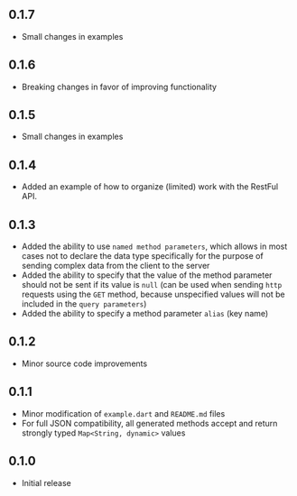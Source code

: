 ## 0.1.7

- Small changes in examples

## 0.1.6

- Breaking changes in favor of improving functionality

## 0.1.5

- Small changes in examples

## 0.1.4

- Added an example of how to organize (limited) work with the RestFul API.

## 0.1.3

- Added the ability to use `named method parameters`, which allows in most cases not to declare the data type specifically for the purpose of sending complex data from the client to the server
- Added the ability to specify that the value of the method parameter should not be sent if its value is `null` (can be used when sending `http` requests using the `GET` method, because unspecified values will not be included in the `query parameters`)
- Added the ability to specify a method parameter `alias` (key name)

## 0.1.2

- Minor source code improvements

## 0.1.1

- Minor modification of `example.dart` and `README.md` files
- For full JSON compatibility, all generated methods accept and return strongly typed `Map<String, dynamic>` values

## 0.1.0

- Initial release
